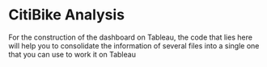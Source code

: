# CitiBike Analysis 
For the construction of the dashboard on Tableau, the code that lies here will help you to consolidate the information of several files into a single one that you can use to work it on Tableau 

